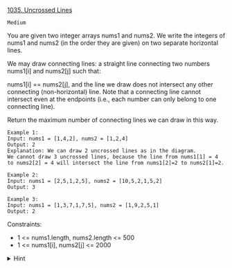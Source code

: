 [1035. Uncrossed Lines](https://leetcode.com/problems/uncrossed-lines/)

`Medium`

You are given two integer arrays nums1 and nums2. We write the integers of nums1 and nums2 (in the order they are given) on two separate horizontal lines.

We may draw connecting lines: a straight line connecting two numbers nums1[i] and nums2[j] such that:

nums1[i] == nums2[j], and
the line we draw does not intersect any other connecting (non-horizontal) line.
Note that a connecting line cannot intersect even at the endpoints (i.e., each number can only belong to one connecting line).

Return the maximum number of connecting lines we can draw in this way.

```
Example 1:
Input: nums1 = [1,4,2], nums2 = [1,2,4]
Output: 2
Explanation: We can draw 2 uncrossed lines as in the diagram.
We cannot draw 3 uncrossed lines, because the line from nums1[1] = 4 to nums2[2] = 4 will intersect the line from nums1[2]=2 to nums2[1]=2.

Example 2:
Input: nums1 = [2,5,1,2,5], nums2 = [10,5,2,1,5,2]
Output: 3

Example 3:
Input: nums1 = [1,3,7,1,7,5], nums2 = [1,9,2,5,1]
Output: 2
```

Constraints:

- 1 <= nums1.length, nums2.length <= 500
- 1 <= nums1[i], nums2[j] <= 2000

<details>
<summary>Hint</summary>

Think dynamic programming. Given an oracle dp(i,j) that tells us how many lines A[i:], B[j:] [the sequence A[i], A[i+1], ... and B[j], B[j+1], ...] are uncrossed, can we write this as a recursion?

</details>